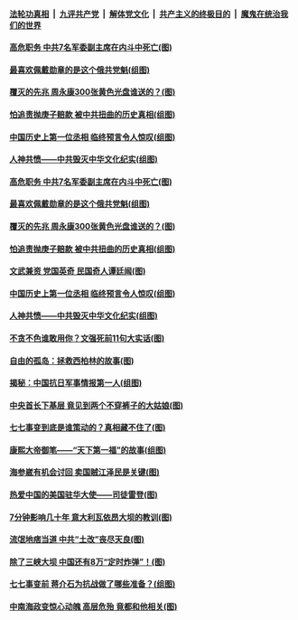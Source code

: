 ####  [法轮功真相](../../../../basic/blob/master/README.md?t=07100102) &nbsp;|&nbsp; [九评共产党](../../../../9ping.md/blob/master/README.md?t=07100102) &nbsp;|&nbsp; [解体党文化](../../../../jtdwh.md/blob/master/README.md?t=07100102)  &nbsp;|&nbsp; [共产主义的终极目的](../../../../gczydzjmd.md/blob/master/README.md?t=07100102) &nbsp;|&nbsp; [魔鬼在统治我们的世界](../../../../mgztzwmdsj.md/blob/master/README.md?t=07100102) 

#### [高危职务 中共7名军委副主席在内斗中死亡(图)](../pages/p6/937966.md?t=07100102) 

#### [最喜欢佩戴勋章的是这个俄共党魁(组图)](../pages/p6/938666.md?t=07100102) 

#### [覆灭的先兆 周永康300张黄色光盘谁送的？(图)](../pages/p6/938537.md?t=07100102) 

#### [怕追责抛庚子赔款 被中共扭曲的历史真相(组图)](../pages/p6/938779.md?t=07100102) 

#### [中国历史上第一位丞相 临终预言令人惊叹(组图)](../pages/p6/938665.md?t=07100102) 

#### [人神共愤——中共毁灭中华文化纪实(组图)](../pages/p6/938791.md?t=07100102) 

#### [高危职务 中共7名军委副主席在内斗中死亡(图)](../pages/p6/937966.md?t=07100102) 

#### [最喜欢佩戴勋章的是这个俄共党魁(组图)](../pages/p6/938666.md?t=07100102) 

#### [覆灭的先兆 周永康300张黄色光盘谁送的？(图)](../pages/p6/938537.md?t=07100102) 

#### [怕追责抛庚子赔款 被中共扭曲的历史真相(组图)](../pages/p6/938779.md?t=07100102) 

#### [文武兼资 党国英奇 民国奇人谭廷闿(图)](../pages/p6/938512.md?t=07100102) 

#### [中国历史上第一位丞相 临终预言令人惊叹(组图)](../pages/p6/938665.md?t=07100102) 

#### [人神共愤——中共毁灭中华文化纪实(组图)](../pages/p6/938791.md?t=07100102) 

#### [不贪不色谁敢用你？文强死前11句大实话(图)](../pages/p6/938533.md?t=07100102) 

#### [自由的孤岛：拯救西柏林的故事(图)](../pages/p6/938683.md?t=07100102) 

#### [揭秘：中国抗日军事情报第一人(组图)](../pages/p6/938662.md?t=07100102) 

#### [中央首长下基层 竟见到两个不穿裤子的大姑娘(图)](../pages/p6/937961.md?t=07100102) 

#### [七七事变到底是谁策动的？真相藏不住了(图)](../pages/p6/918522.md?t=07100102) 

#### [康熙大帝御笔——“天下第一福”的故事(组图)](../pages/p6/938350.md?t=07100102) 

#### [海参崴有机会讨回 卖国贼江泽民是关键(图)](../pages/p6/938782.md?t=07100102) 

#### [热爱中国的美国驻华大使——司徒雷登(图)](../pages/p6/934961.md?t=07100102) 

#### [7分钟影响几十年 意大利瓦依昂大坝的教训(图)](../pages/p6/937542.md?t=07100102) 

#### [流氓地痞当道 中共“土改”丧尽天良(图)](../pages/p6/937896.md?t=07100102) 

#### [除了三峡大坝 中国还有8万“定时炸弹”！(图)](../pages/p6/937540.md?t=07100102) 

#### [七七事变前 蒋介石为抗战做了哪些准备？(组图)](../pages/p6/938219.md?t=07100102) 

#### [中南海政变惊心动魄 高层危殆 竟都和他相关(图)](../pages/p6/937814.md?t=07100102) 

